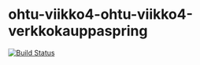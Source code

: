 # ohtu-viikko4-ohtu-viikko4-verkkokauppaspring
[![Build Status](https://travis-ci.com/thalvari/ohtu-viikko4-ohtu-viikko4-verkkokauppaspring.svg?branch=master)](https://travis-ci.com/thalvari/ohtu-viikko4-ohtu-viikko4-verkkokauppaspring)
